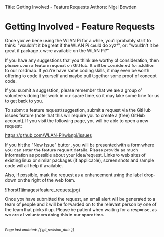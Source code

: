 Title: Getting Involved - Feature Requests
Authors: Nigel Bowden

# Getting Involved - Feature Requests

Once you've bene using the WLAN Pi for a while, you'll probably start to think: "wouldn't it be great if the WLAN Pi could do xyz?", or: "wouldn't it be great if package x were available on the WLAN Pi?"

If you have any suggestions that you think are worthy of consideration, then please open a feature request on GitHub. It will be considered for addition to our roadmap. If you're have some coding skills, it may even be worth offering to code it yourself and maybe pull together some proof of concept code.

If you submit a suggestion, please remember that we are a group of volunteers doing this work in our spare time, so it may take some time for us to get back to you.

To submit a feature request/suggestion, submit a request via the GitHub issues feature (note that this will require you to create a (free) GitHub account). If you visit the following page, you will be able to open a new request:

https://github.com/WLAN-Pi/wlanpi/issues

If you hit the "New Issue" button, you will be presented with a form where you can enter the feature request details. Please provide as much information as possible about your idea/request. Links to web sites of existing linux or similar packages (if applicable), screen shots and sample code will all help if available.

Also, if possible, mark the request as a enhancement using the label drop-down on the right of the web form.
<div style="float: center;">
![horst1](images/feature_request.jpg)
</div>

Once you have submitted the request, an email alert will be generated to a team of people and it will be forwarded on to the relevant person by one of the team that picks it up. Please be patient when waiting for a response, as we are all volunteers doing this in our spare time.

<!-- link list -->
[nigel_twitter]: https://twitter.com/wifinigel
[jerry_twitter]: https://twitter.com/jolla


<small><br><i>Page last updated: {{ git_revision_date }} </i></small>